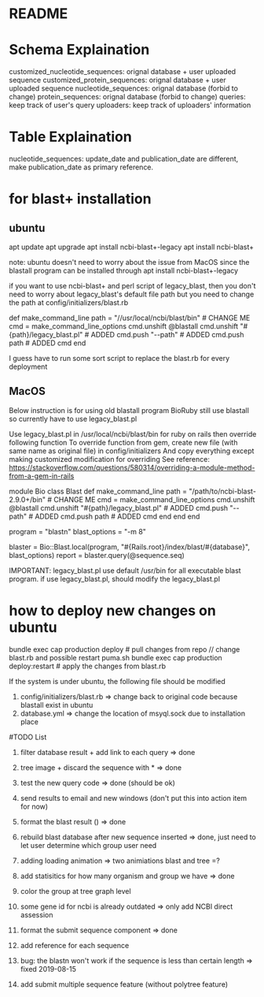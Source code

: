 # README

# Schema Explaination
customized_nucleotide_sequences: orignal database + user uploaded sequence
customized_protein_sequences: orignal database + user uploaded sequence
nucleotide_sequences: orignal database (forbid to change)
protein_sequences: orignal database (forbid to change)
queries: keep track of user's query
uploaders: keep track of uploaders' information


# Table Explaination
nucleotide_sequences: update_date and publication_date are different, make publication_date as primary reference.


# for blast+ installation
## ubuntu
apt update
apt upgrade
apt install ncbi-blast+-legacy
apt install ncbi-blast+

note: ubuntu doesn't need to worry about the issue from MacOS since the blastall program can be installed 
through apt install ncbi-blast+-legacy

if you want to use ncbi-blast+ and perl script of legacy_blast, then
you don't need to worry about legacy_blast's default file path
but you need to change the path at config/initializers/blast.rb

def make_command_line
  path = "//usr/local/ncbi/blast/bin"  # CHANGE ME
  cmd = make_command_line_options
  cmd.unshift @blastall
  cmd.unshift "#{path}/legacy_blast.pl"    # ADDED
  cmd.push "--path"                        # ADDED
  cmd.push path                            # ADDED
  cmd
end

I guess have to run some sort script to replace the blast.rb for every deployment



## MacOS
Below instruction is for using old blastall program 
BioRuby still use blastall so currently have to use legacy_blast.pl

Use legacy_blast.pl in /usr/local/ncbi/blast/bin for ruby on rails
then override following function 
To override function from gem, create new file (with same name as original file) in config/initializers
And copy everything except making customized modification for overriding
See reference: https://stackoverflow.com/questions/580314/overriding-a-module-method-from-a-gem-in-rails

module Bio
  class Blast
    def make_command_line
      path = "/path/to/ncbi-blast-2.9.0+/bin"  # CHANGE ME
      cmd = make_command_line_options
      cmd.unshift @blastall
      cmd.unshift "#{path}/legacy_blast.pl"    # ADDED
      cmd.push "--path"                        # ADDED
      cmd.push path                            # ADDED
      cmd
    end
  end
end

program = "blastn"
blast_options = "-m 8"

blaster = Bio::Blast.local(program, "#{Rails.root}/index/blast/#{database}", blast_options)
report = blaster.query(@sequence.seq)

IMPORTANT:
legacy_blast.pl use default /usr/bin for all executable blast program.
if use legacy_blast.pl, should modify the legacy_blast.pl


# how to deploy new changes on ubuntu
bundle exec cap production deploy # pull changes from repo
// change blast.rb and possible restart puma.sh
bundle exec cap production deploy:restart # apply the changes from blast.rb




If the system is under ubuntu, the following file should be modified
1. config/initializers/blast.rb => change back to original code because blastall exist in ubuntu
2. database.yml => change the location of msyql.sock due to installation place


#TODO List
1. filter database result + add link to each query => done
3. tree image + discard the sequence with *  => done

2. test the new query code => done (should be ok)
4. send results to email and new windows (don't put this into action item for now)
5. format the blast result () => done
6. rebuild blast database after new sequence inserted => done, just need to let user determine which group user need
7. adding loading animation => two animiations blast and tree =?
8. add statisitics for how many organism and group we have  => done
9. color the group at tree graph level
10. some gene id for ncbi is already outdated => only add NCBI direct assession 
11. format the submit sequence component => done


12. add reference for each sequence 
13. bug: the blastn won't work if the sequence is less than certain length => fixed 2019-08-15
14. add submit multiple sequence feature (without polytree feature)












